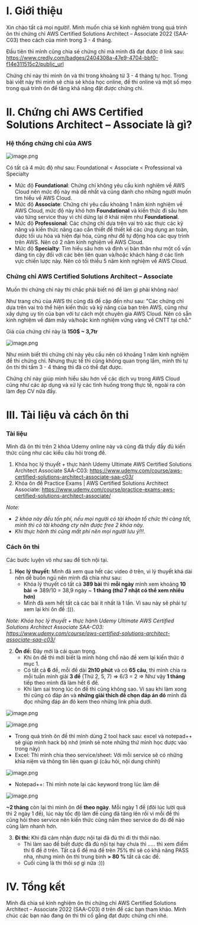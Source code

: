 # I. Giới thiệu
Xin chào tất cả mọi người!. Mình muốn chia sẻ kinh nghiêm trong quá trình ôn thi chứng chỉ AWS Certified Solutions Architect – Associate 2022 (SAA-C03) theo cách của mình trong 3 - 4 tháng.

Đầu tiên thì mình cũng chia sẻ chứng chỉ mà mình đã đạt được ở link sau: https://www.credly.com/badges/2404308a-47e9-4704-bbf0-f14e311515c2/public_url

Chứng chỉ này thì mình ôn và thi trong khoảng từ 3 - 4 tháng tự học. Trong bài viết này thì mình sẽ chia sẻ khóa học online, đề thi online và một số mẹo trong quá trình ôn để tăng khả năng đặt được chứng chỉ.

# II. Chứng chỉ AWS Certified Solutions Architect – Associate là gì?
### Hệ thống chứng chỉ của AWS
![image.png](https://images.viblo.asia/61871878-b93d-4c63-b79c-9b954817e095.png)

Có tất cả 4 mức độ như sau: Foundational < Associate < Professional và Specialty
* Mức độ **Foundational**: Chứng chỉ không yêu cầu kinh nghiêm về AWS Cloud nên mức độ này mà dễ nhất và cũng dành cho những người muốn tìm hiểu về AWS Cloud.
* Mức độ **Associate**: Chứng chi yêu cầu khoảng 1 năm kinh nghiệm về AWS Cloud, mức độ này khó hơn **Foundational** và kiến thức đi sâu hơn vào từng service thay vì chỉ dừng lại ở khái niệm như **Foundational**.
* Mức độ **Professional**: Các chứng chỉ dựa trên vai trò xác thực các kỹ năng và kiến thức nâng cao cần thiết để thiết kế các ứng dụng an toàn, được tối ưu hóa và hiện đại hóa, cũng như để tự động hóa các quy trình trên AWS. Nên có 2 năm kinh nghiệm về AWS Cloud.
* Mức độ **Specialty**: Tìm hiểu sâu hơn và định vị bản thân như một cố vấn đáng tin cậy đối với các bên liên quan và/hoặc khách hàng ở các lĩnh vực chiến lược này. Nên có tối thiểu 5 năm kinh nghiệm về AWS Cloud.

### Chứng chỉ AWS Certified Solutions Architect – Associate
Muốn thi chứng chỉ này thì chắc phải biết nó để làm gì phải không nào!

Như trang chủ của AWS thì cũng đã đề cập đến như sau: "Các chứng chỉ dựa trên vai trò thể hiện kiến thức và kỹ năng của bạn trên AWS, cũng như xây dựng uy tín của bạn với tư cách một chuyên gia AWS Cloud. Nên có sẵn kinh nghiệm về đám mây và/hoặc kinh nghiệm vững vàng về CNTT tại chỗ."

Giá của chứng chỉ này là **150$ ~ 3,7tr**

![image.png](https://images.viblo.asia/989a7be3-cd6e-4f58-98ad-d3fd3ffd2fe9.png)

Như mình biết thì chứng chỉ này yêu cầu nên có khoảng 1 năm kinh nghiệm để thi chứng chỉ. Nhưng thực tế thì cũng không quan trọng lắm, mình thì tự ôn thi thì tầm 3 - 4 tháng thì đã có thể đạt được.

Chứng chỉ này giúp mình hiểu sâu hơn về các dịch vụ trong AWS Cloud cũng như các áp dụng và xử lý các tình huống trong thực tế, ngoài ra còn làm đẹp CV nữa đấy.

# III. Tài liệu và cách ôn thi
### Tài liệu
Mình đã ôn thì trên 2 khóa Udemy online này và cũng đã thấy đầy đủ kiến thức cũng như các kiểu câu hỏi trong đề.

1. Khóa học lý thuyết + thực hành Udemy Ultimate AWS Certified Solutions Architect Associate SAA-C03: https://www.udemy.com/course/aws-certified-solutions-architect-associate-saa-c03/
2. Khóa ôn đề Practice Exams | AWS Certified Solutions Architect Associate: https://www.udemy.com/course/practice-exams-aws-certified-solutions-architect-associate/

*Note:*
* *2 khóa này đều tốn phí, nếu mọi người có tài khoản tổ chức thì càng tốt, mình thì có tài khoảng cty  nên được free 2 khóa này.*
* *Khi thực hành thì cũng mất phí nên mọi người lưu ý!!!.*

### Cách ôn thi
Các bước luyện võ như sau để tích nội tại.
1. **Học lý thuyết:** Mình đã xem qua hết các video ở trên, vì lý thuyết khá dài nên dễ buồn ngủ nên mình đã chia như sau:
    + Khóa lý thuyết có tất cả **389 bài** thì **mỗi ngày** mình xem khoảng **10 bài** => 389/10 = 38,9 ngày ~ **1 tháng (thứ 7 nhật có thể xem nhiêu hơn)**
    + Mình đã xem hết tất cả các bài ít nhất là 1 lần. Vì sau này sẽ phải tự xem lại khi ôn đề :))).

*Note: Khóa học lý thuyết + thực hành Udemy Ultimate AWS Certified Solutions Architect Associate SAA-C03: https://www.udemy.com/course/aws-certified-solutions-architect-associate-saa-c03/*

2. **Ôn đề:** Đây mới là cái quan trọng.
    + Khi ôn đề thì mới biết là mình hỏng chổ nào đề xem lại kiến thức ở mục 1.
    + Có tất cả **6** đề, mỗi đề dài **2h10 phút** và có **65 câu**, thì mình chia ra mỗi tuần mình giải **3 đề** (Thứ 2, 5, 7) => 6/3 = 2 => Như vậy **1 tháng** tiếp theo mình đã làm hết 6 đề.
    + Khi làm sai trong lúc ôn đề thì cũng không sao. Vi sau khi làm xong thì cũng có đáp án và **những giải thích để chọn đáp án đó** mình đã đọc những đáp án đó kem theo những link phía dưới.

![image.png](https://images.viblo.asia/ef468d71-16c9-4480-be70-23e8db3ffdb8.png) 

![image.png](https://images.viblo.asia/f9e771a3-4f58-4c3c-8935-ac1a239dcdea.png)

  + Trong quá trình ôn đề thì mình dùng 2 tool hack sau: excel và notepad++ sẽ giúp mình hack bộ nhớ (mình sẽ note những thứ mình học được vào trong này)
  + Excel: Thì mình chia theo service/sheet: Với mỗi service sẽ có những khía niệm và thông tin liên quan gì (câu hỏi, nội dung chính)

![image.png](https://images.viblo.asia/192e84a7-8add-4d6d-aa3b-e155cd9cc8f8.png)

  + Notepad++: Thì mình note lại các keyword trong lúc làm đề

![image.png](https://images.viblo.asia/21beb40f-4349-4f67-b45a-1614ebfa194f.png)

**~2 tháng** còn lại thì mình ôn đề **theo ngày**. Mỗi ngày 1 đề (đôi lúc lười quá thì 2 ngày 1 đề), lúc này tốc độ làm đề cũng đã tăng lên rồi vì mỗi đề thì cũng hỏi theo service nên kiến thức cũng nắm theo service do đó đề nào cũng làm nhanh hơn.

3. **Đi thi:** Khi đã cảm nhận được nội tại đã đủ thì đi thi thôi nào.
    + Thì làm sao đề biết được đã đủ nội tại hay chưa thì ..... thì xem điểm thi 6 đề ở trên. Tất cả 6 đề mà đề trên 75% thì sẽ có khả năng PASS nha, nhưng mình ôn thì trung bình **> 80 %** tất cả các đề.
    + Cuối cùng là thi thôi sợ gì nữa :)))

# IV. Tổng kết
Mình đã chia sẻ kinh nghiệm ôn thi chứng chỉ AWS Certified Solutions Architect – Associate 2022 (SAA-C03) ở trên để các bạn tham khảo. Mình chúc các bạn nào đang ôn thi thì cố gắng đạt được chứng chỉ nhé.